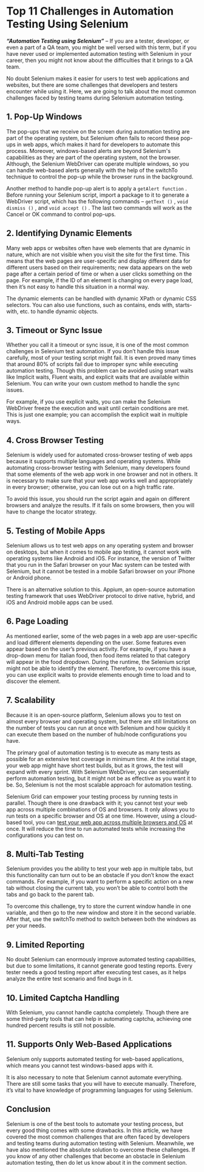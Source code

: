 # Top 11 Challenges in Automation Testing Using Selenium



***“Automation Testing using Selenium”*** – If you are a tester, developer, or even a part of a QA team, you might be well versed with this term, but if you have never used or implemented automation testing with Selenium in your career, then you might not know about the difficulties that it brings to a QA team.

No doubt Selenium makes it easier for users to test web applications and websites, but there are some challenges that developers and testers encounter while using it. Here, we are going to talk about the most common challenges faced by testing teams during Selenium automation testing.

## 1. Pop-Up Windows

The pop-ups that we receive on the screen during automation testing are part of the operating system, but Selenium often fails to record these pop-ups in web apps, which makes it hard for developers to automate this process. Moreover, windows-based alerts are beyond Selenium's capabilities as they are part of the operating system, not the browser. Although, the Selenium WebDriver can operate multiple windows, so you can handle web-based alerts generally with the help of the switchTo technique to control the pop-up while the browser runs in the background.

Another method to handle pop-up alert is to apply a  `getAlert function` . Before running your Selenium script, import a package to it to generate a WebDriver script, which has the following commands – `getText ()` ,  `void dismiss ()` , and  `void accept ()` . The last two commands will work as the Cancel or OK command to control pop-ups.

## 2. Identifying Dynamic Elements

Many web apps or websites often have web elements that are dynamic in nature, which are not visible when you visit the site for the first time. This means that the web pages are user-specific and display different data for different users based on their requirements; new data appears on the web page after a certain period of time or when a user clicks something on the page. For example, if the ID of an element is changing on every page load, then it’s not easy to handle this situation in a normal way.

The dynamic elements can be handled with dynamic XPath or dynamic CSS selectors. You can also use functions, such as contains, ends with, starts-with, etc. to handle dynamic objects.

## 3. Timeout or Sync Issue

Whether you call it a timeout or sync issue, it is one of the most common challenges in Selenium test automation. If you don’t handle this issue carefully, most of your testing script might fail. It is even proved many times that around 80% of scripts fail due to improper sync while executing automation testing. Though this problem can be avoided using smart waits like Implicit waits, Fluent waits, and explicit waits that are available within Selenium. You can write your own custom method to handle the sync issues.

For example, if you use explicit waits, you can make the Selenium WebDriver freeze the execution and wait until certain conditions are met. This is just one example; you can accomplish the explicit wait in multiple ways.

## 4. Cross Browser Testing

Selenium is widely used for automated cross-browser testing of web apps because it supports multiple languages and operating systems. While automating cross-browser testing with Selenium, many developers found that some elements of the web app work in one browser and not in others. It is necessary to make sure that your web app works well and appropriately in every browser; otherwise, you can lose out on a high traffic rate.

To avoid this issue, you should run the script again and again on different browsers and analyze the results. If it fails on some browsers, then you will have to change the locator strategy. 

## 5. Testing of Mobile Apps

Selenium allows us to test web apps on any operating system and browser on desktops, but when it comes to mobile app testing, it cannot work with operating systems like Android and iOS. For instance, the version of Twitter that you run in the Safari browser on your Mac system can be tested with Selenium, but it cannot be tested in a mobile Safari browser on your iPhone or Android phone.

There is an alternative solution to this. Appium, an open-source automation testing framework that uses WebDriver protocol to drive native, hybrid, and iOS and Android mobile apps can be used.

## 6. Page Loading

As mentioned earlier, some of the web pages in a web app are user-specific and load different elements depending on the user. Some features even appear based on the user’s previous activity. For example, if you have a drop-down menu for Italian food, then food items related to that category will appear in the food dropdown. During the runtime, the Selenium script might not be able to identify the element. Therefore, to overcome this issue, you can use explicit waits to provide elements enough time to load and to discover the element.

## 7. Scalability

Because it is an open-source platform, Selenium allows you to test on almost every browser and operating system, but there are still limitations on the number of tests you can run at once with Selenium and how quickly it can execute them based on the number of hub/node configurations you have.

The primary goal of automation testing is to execute as many tests as possible for an extensive test coverage in minimum time. At the initial stage, your web app might have short test builds, but as it grows, the test will expand with every sprint. With Selenium WebDriver, you can sequentially perform automation testing, but it might not be as effective as you want it to be. So, Selenium is not the most scalable approach for automation testing.

Selenium Grid can empower your testing process by running tests in parallel. Though there is one drawback with it; you cannot test your web app across multiple combinations of OS and browsers. It only allows you to run tests on a specific browser and OS at one time. However, using a cloud-based tool, you can [test your web app across multiple browsers and OS](https://dzone.com/articles/top-5-cross-browser-testing-tools) at once. It will reduce the time to run automated tests while increasing the configurations you can test on.

## 8. Multi-Tab Testing

Selenium provides you the ability to test your web app in multiple tabs, but this functionality can turn out to be an obstacle if you don’t know the exact commands. For example, if you want to perform a specific action on a new tab without closing the current tab, you won’t be able to control both the tabs and go back to the parent tab.

To overcome this challenge, try to store the current window handle in one variable, and then go to the new window and store it in the second variable. After that, use the switchTo method to switch between both the windows as per your needs.

## 9. Limited Reporting

No doubt Selenium can enormously improve automated testing capabilities, but due to some limitations, it cannot generate good testing reports. Every tester needs a good testing report after executing test cases, as it helps analyze the entire test scenario and find bugs in it. 

## 10. Limited Captcha Handling

With Selenium, you cannot handle captcha completely. Though there are some third-party tools that can help in automating captcha, achieving one hundred percent results is still not possible.

## 11. Supports Only Web-Based Applications

Selenium only supports automated testing for web-based applications, which means you cannot test windows-based apps with it.

It is also necessary to note that Selenium cannot automate everything. There are still some tasks that you will have to execute manually. Therefore, it’s vital to have knowledge of programming languages for using Selenium.

## Conclusion

Selenium is one of the best tools to automate your testing process, but every good thing comes with some drawbacks. In this article, we have covered the most common challenges that are often faced by developers and testing teams during automation testing with Selenium. Meanwhile, we have also mentioned the absolute solution to overcome these challenges. If you know of any other challenges that become an obstacle in Selenium automation testing, then do let us know about it in the comment section.